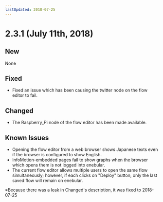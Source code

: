 ```yaml
---
lastUpdated: 2018-07-25
---
```


# 2.3.1 (July 11th, 2018)

## New

None

## Fixed

- Fixed an issue which has been causing the twitter node on the flow editor to fail.

## Changed

- The Raspberry_Pi node of the flow editor has been made available.

## Known Issues

* Opening the flow editor from a web browser shows Japanese texts even if the browser is configured to show English.
* InfoMotion-embedded pages fail to show graphs when the browser which opens them is not logged into enebular.
* The current flow editor allows multiple users to open the same flow simultaneously; however, if each clicks on "Deploy" button, only the last saved flow will remain on enebular.

※Because there was a leak in Changed's description, it was fixed to 2018-07-25
